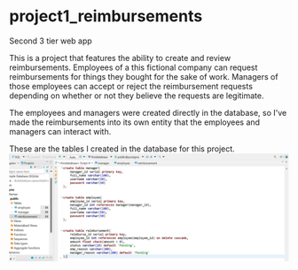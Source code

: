 # project1_reimbursements
Second 3 tier web app

This is a project that features the ability to create and review reimbursements. Employees of a this fictional company can request reimbursements for things they bought for the sake of work. Managers of those employees can accept or reject the reimbursement requests depending on whether or not they believe the requests are legitimate.

The employees and managers were created directly in the database, so I've made the reimbursements into its own entity that the employees and managers can interact with.

These are the tables I created in the database for this project.
![PostgreSQL tables](/front-end/images/db-tables.jpg)
